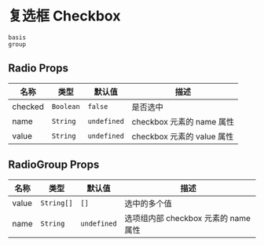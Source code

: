 # 复选框 Checkbox

```demo
basis
group
```

## Radio Props

| 名称    | 类型      | 默认值      | 描述                       |
| ------- | --------- | ----------- | -------------------------- |
| checked | `Boolean` | `false`     | 是否选中                   |
| name    | `String`  | `undefined` | checkbox 元素的 name 属性  |
| value   | `String`  | `undefined` | checkbox 元素的 value 属性 |

## RadioGroup Props

| 名称  | 类型       | 默认值      | 描述                                 |
| ----- | ---------- | ----------- | ------------------------------------ |
| value | `String[]` | `[]`        | 选中的多个值                         |
| name  | `String`   | `undefined` | 选项组内部 checkbox 元素的 name 属性 |
